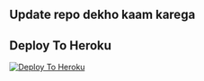 ## Update repo dekho kaam karega
## Deploy To Heroku

[![Deploy To Heroku](https://www.herokucdn.com/deploy/button.svg)](https://heroku.com/deploy?template=https://github.com/suraj65465345/TXTPHEONIX-update)
